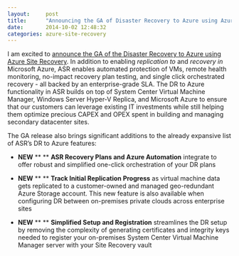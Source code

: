 ```yaml
---
layout:     post
title:      "Announcing the GA of Disaster Recovery to Azure using Azure Site Recovery"
date:       2014-10-02 12:48:32
categories: azure-site-recovery
---
```

I am excited to [announce the GA of the Disaster Recovery to Azure using Azure Site Recovery](https://aka.ms/asr_ga_virtualizationblog). In addition to enabling _replication to_ and _recovery in_ Microsoft Azure, ASR enables automated protection of VMs, remote health monitoring, no-impact recovery plan testing, and single click orchestrated recovery - all backed by an enterprise-grade SLA.  The DR to Azure functionality in ASR builds on top of System Center Virtual Machine Manager, Windows Server Hyper-V Replica, and Microsoft Azure to ensure that our customers can leverage existing IT investments while still helping them optimize precious CAPEX and OPEX spent in building and managing secondary datacenter sites. 

The GA release also brings significant additions to the already expansive list of ASR’s DR to Azure features:

  * **NEW** ** ** **ASR Recovery Plans and Azure Automation** integrate to offer robust and simplified one-click orchestration of your DR plans  

  * **NEW** ** ** **Track Initial Replication Progress** as virtual machine data gets replicated to a customer-owned and managed geo-redundant Azure Storage account. This new feature is also available when configuring DR between on-premises private clouds across enterprise sites
  * **NEW** ** ** **Simplified Setup and Registration** streamlines the DR setup by removing the complexity of generating certificates and integrity keys needed to register your on-premises System Center Virtual Machine Manager server with your Site Recovery vault


